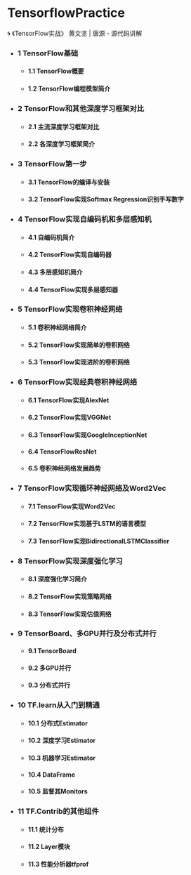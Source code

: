 # TensorflowPractice
🌀 《TensorFlow实战》 黄文坚 | 唐源 - 源代码讲解

* ### 1 TensorFlow基础
  * #### 1.1 TensorFlow概要
  * #### 1.2 TensorFlow编程模型简介

* ### 2 TensorFlow和其他深度学习框架对比
  * #### 2.1 主流深度学习框架对比
  * #### 2.2 各深度学习框架简介

* ### 3 TensorFlow第一步
  * #### 3.1 TensorFlow的编译与安装
  * #### 3.2 TensorFlow实现Softmax Regression识别手写数字

* ### 4 TensorFlow实现自编码机和多层感知机
  * #### 4.1 自编码机简介
  * #### 4.2 TensorFlow实现自编码器
  * #### 4.3 多层感知机简介
  * #### 4.4 TensorFlow实现多层感知器

* ### 5 TensorFlow实现卷积神经网络
  * #### 5.1 卷积神经网络简介
  * #### 5.2 TensorFlow实现简单的卷积网络
  * #### 5.3 TensorFlow实现进阶的卷积网络

* ### 6 TensorFlow实现经典卷积神经网络
  * #### 6.1 TensorFlow实现AlexNet
  * #### 6.2 TensorFlow实现VGGNet
  * #### 6.3 TensorFlow实现GoogleInceptionNet
  * #### 6.4 TensorFlowResNet
  * #### 6.5 卷积神经网络发展趋势

* ### 7 TensorFlow实现循环神经网络及Word2Vec
  * #### 7.1 TensorFlow实现Word2Vec
  * #### 7.2 TensorFlow实现基于LSTM的语言模型
  * #### 7.3 TensorFlow实现BidirectionalLSTMClassifier

* ### 8 TensorFlow实现深度强化学习
  * #### 8.1 深度强化学习简介
  * #### 8.2 TensorFlow实现策略网络
  * #### 8.3 TensorFlow实现估值网络

* ### 9 TensorBoard、多GPU并行及分布式并行
  * #### 9.1 TensorBoard
  * #### 9.2 多GPU并行
  * #### 9.3 分布式并行

* ### 10 TF.learn从入门到精通
  * #### 10.1 分布式Estimator
  * #### 10.2 深度学习Estimator
  * #### 10.3 机器学习Estimator
  * #### 10.4 DataFrame
  * #### 10.5 监督其Monitors

* ### 11 TF.Contrib的其他组件
  * #### 11.1 统计分布
  * #### 11.2 Layer模块
  * #### 11.3 性能分析器tfprof
